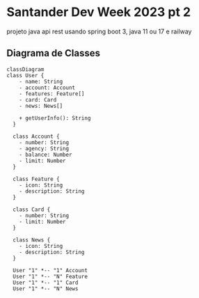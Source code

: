 # Santander Dev Week 2023 pt 2
projeto java api rest usando spring boot 3, java 11 ou 17 e railway

## Diagrama de Classes

```mermaid
classDiagram
class User {
    - name: String
    - account: Account
    - features: Feature[]
    - card: Card
    - news: News[]

    + getUserInfo(): String
  }

  class Account {
    - number: String
    - agency: String
    - balance: Number
    - limit: Number
  }

  class Feature {
    - icon: String
    - description: String
  }

  class Card {
    - number: String
    - limit: Number
  }

  class News {
    - icon: String
    - description: String
  }

  User "1" *-- "1" Account 
  User "1" *-- "N" Feature
  User "1" *-- "1" Card 
  User "1" *-- "N" News 



```
